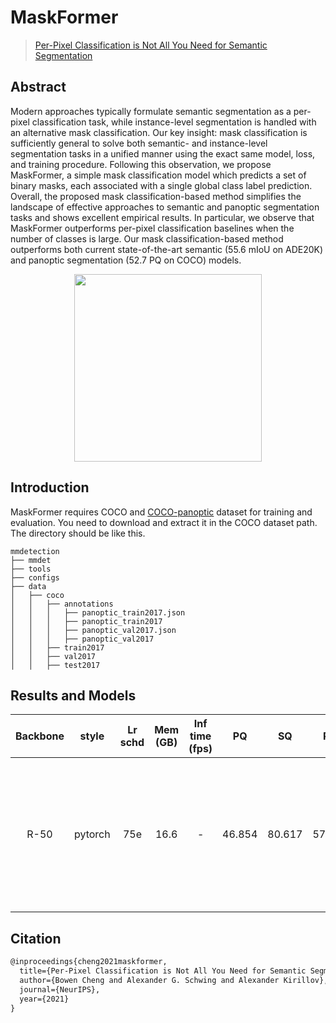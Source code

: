 # MaskFormer

> [Per-Pixel Classification is Not All You Need for Semantic Segmentation](https://arxiv.org/abs/2107.06278)

<!-- [ALGORITHM] -->

## Abstract

Modern approaches typically formulate semantic segmentation as a per-pixel classification task, while instance-level segmentation is handled with an alternative mask classification. Our key insight: mask classification is sufficiently general to solve both semantic- and instance-level segmentation tasks in a unified manner using the exact same model, loss, and training procedure. Following this observation, we propose MaskFormer, a simple mask classification model which predicts a set of binary masks, each associated with a single global class label prediction. Overall, the proposed mask classification-based method simplifies the landscape of effective approaches to semantic and panoptic  segmentation tasks and shows excellent empirical results. In particular, we observe that MaskFormer outperforms per-pixel classification baselines when the number of classes is large. Our mask classification-based method outperforms both current state-of-the-art semantic (55.6 mIoU on ADE20K) and panoptic segmentation (52.7 PQ on COCO) models.

<div align=center>
<img src="https://camo.githubusercontent.com/29fb22298d506ce176caad3006a7b05ef2603ca12cece6c788b7e73c046e8bc9/68747470733a2f2f626f77656e63303232312e6769746875622e696f2f696d616765732f6d61736b666f726d65722e706e67" height="300"/>
</div>

## Introduction

MaskFormer requires COCO and [COCO-panoptic](http://images.cocodataset.org/annotations/panoptic_annotations_trainval2017.zip) dataset for training and evaluation. You need to download and extract it in the COCO dataset path.
The directory should be like this.

```none
mmdetection
├── mmdet
├── tools
├── configs
├── data
│   ├── coco
│   │   ├── annotations
│   │   │   ├── panoptic_train2017.json
│   │   │   ├── panoptic_train2017
│   │   │   ├── panoptic_val2017.json
│   │   │   ├── panoptic_val2017
│   │   ├── train2017
│   │   ├── val2017
│   │   ├── test2017
```

## Results and Models

| Backbone |  style  | Lr schd | Mem (GB) | Inf time (fps) |   PQ   |   SQ   |   RQ   | PQ_th  | SQ_th  | RQ_th  | PQ_st  | SQ_st  | RQ_st  |                                                           Config                                                           |                                                                                                                                                                    Download                                                                                                                                                                     |                                                                         detail                                                                          |
|:--------:|:-------:|:-------:|:--------:|:--------------:|:------:|:------:|:------:|:------:|:------:|:------:|:------:|:------:|:------:|:--------------------------------------------------------------------------------------------------------------------------:|:-----------------------------------------------------------------------------------------------------------------------------------------------------------------------------------------------------------------------------------------------------------------------------------------------------------------------------------------------:|:-------------------------------------------------------------------------------------------------------------------------------------------------------:|
|   R-50   | pytorch |   75e   |   16.6   |       -        | 46.854 | 80.617 | 57.085 | 51.089 | 81.511 | 61.853 | 40.463 | 79.269 | 49.888 | [config](https://download.openmmlab.com/mmdetection/v2.0/maskformer/maskformer_r50_mstrain_16x1_75e_coco/maskformer_r50_mstrain_16x1_75e_coco.py) | [model](https://download.openmmlab.com/mmdetection/v2.0/maskformer/maskformer_r50_mstrain_16x1_75e_coco/maskformer_r50_mstrain_16x1_75e_coco_20220221_141956-bc2699cb.pth) &#124; [log](https://download.openmmlab.com/mmdetection/v2.0/maskformer/maskformer_r50_mstrain_16x1_75e_coco/maskformer_r50_mstrain_16x1_75e_coco_20220221_141956.log.json) | This version was mentioned in Table XI, in paper [Masked-attention Mask Transformer for Universal Image Segmentation](https://arxiv.org/abs/2112.01527) |

## Citation

```latex
@inproceedings{cheng2021maskformer,
  title={Per-Pixel Classification is Not All You Need for Semantic Segmentation},
  author={Bowen Cheng and Alexander G. Schwing and Alexander Kirillov},
  journal={NeurIPS},
  year={2021}
}
```
